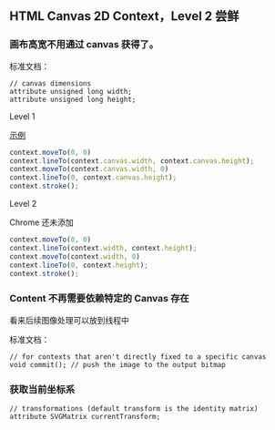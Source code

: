 HTML Canvas 2D Context，Level 2 尝鲜
---

### 画布高宽不用通过 canvas 获得了。

标准文档：

```idl
// canvas dimensions
attribute unsigned long width;
attribute unsigned long height;
```

Level 1

[示例](http://jsbin.com/nimemo/5/edit?js,console)

```js
context.moveTo(0, 0)
context.lineTo(context.canvas.width, context.canvas.height);
context.moveTo(context.canvas.width, 0)
context.lineTo(0, context.canvas.height);
context.stroke();
```

Level 2

Chrome 还未添加

```js
context.moveTo(0, 0)
context.lineTo(context.width, context.height);
context.moveTo(context.width, 0)
context.lineTo(0, context.height);
context.stroke();
```

### Content 不再需要依赖特定的 Canvas 存在

看来后续图像处理可以放到线程中

标准文档：

```idl
// for contexts that aren't directly fixed to a specific canvas
void commit(); // push the image to the output bitmap
```

### 获取当前坐标系

```idl
// transformations (default transform is the identity matrix)
attribute SVGMatrix currentTransform;
```

### 
